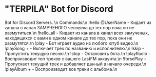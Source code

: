 # "TERPILA" Bot for Discord
Bot for Discord Servers. \n
Commands:\n
!hello @UserName - Кидает из канала в канал ЗАМУЧЕНОГО человека до тех пор пока он не размутиться.\n
!hello_all - Кидает из канала в канал всех замученых, находящихся с вами в одном канале до тех пор, пока они не размутятся.\n
!play <link> - Бот играет аудио из любого ютуб видео.\n
!playSong <nameOfSong>+<NameOfArtist> - Включает трек по названию и исполнителю.\n
!skip - Пропустить текущую песню.\n
!stop - Остановить бота.\n
!playRadio <LastFMUserName> - Воспроизводит топ треков с вашего LastFM аккаунта.\n
!forsePlay <link> - Пропускает текущий трек и добавляет данный в начало очереди.\n
!playAlbum <artistName>+<albumName> - Воспроизводит все треки с альбома.\n
